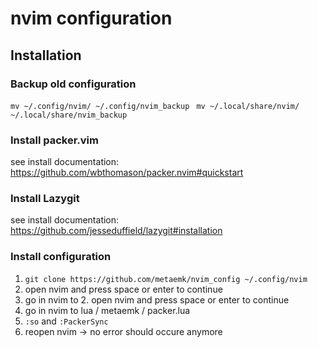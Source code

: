 # nvim configuration

## Installation

### Backup old configuration
` mv ~/.config/nvim/ ~/.config/nvim_backup `
` mv ~/.local/share/nvim/ ~/.local/share/nvim_backup`


### Install packer.vim
see install documentation: https://github.com/wbthomason/packer.nvim#quickstart

### Install Lazygit
see install documentation: https://github.com/jesseduffield/lazygit#installation

### Install configuration
1. `git clone https://github.com/metaemk/nvim_config ~/.config/nvim`
2. open nvim and press space or enter to continue
3. go in nvim to 2. open nvim and press space or enter to continue
4. go in nvim to lua / metaemk / packer.lua
5. `:so` and `:PackerSync`
6. reopen nvim -> no error should occure anymore
